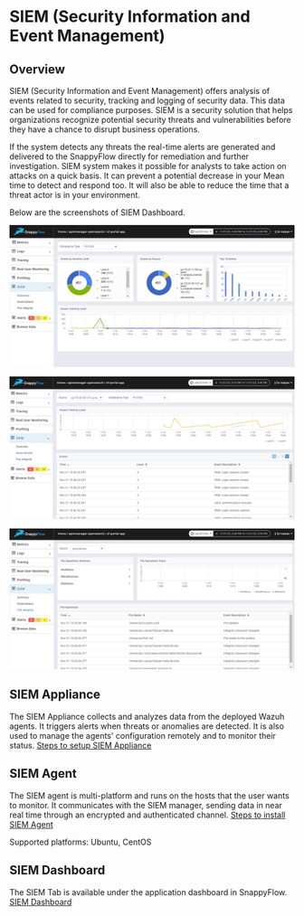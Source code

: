 # SIEM (Security Information and Event Management)

## Overview

SIEM (Security Information and Event Management) offers analysis of events related to security, tracking and logging of security data.  This data can be used for compliance purposes. SIEM is a security solution that helps organizations recognize potential security threats and vulnerabilities before they have a chance to disrupt business operations.

If the system detects any threats the real-time alerts are generated and delivered to the SnappyFlow directly for remediation and further investigation. SIEM system makes it possible for analysts to take action on attacks on a quick basis. It can prevent a potential decrease in your Mean time to detect and respond too. It will also be able to reduce the time that a threat actor is in your environment.

Below are the screenshots of SIEM Dashboard.


![image](images/doc1.png)

![image](images/doc2.png)

![image](images/doc3.png)


## SIEM Appliance

The SIEM Appliance collects and analyzes data from the deployed Wazuh agents. It triggers alerts when threats or anomalies are detected.  It is also used to manage the agents' configuration remotely and to monitor their status. [Steps to setup SIEM Appliance](./siemappliance_installation.md)

## SIEM Agent

The SIEM agent is multi-platform and runs on the hosts that the user wants to monitor. It communicates with the SIEM manager, sending data in near real time through an encrypted and authenticated channel. [Steps to install SIEM Agent](./siemagent_installation.md)

Supported platforms: Ubuntu, CentOS

## SIEM Dashboard

The SIEM Tab is available under the application dashboard in SnappyFlow. [SIEM Dashboard](./SIEM_Dashboard.md)
